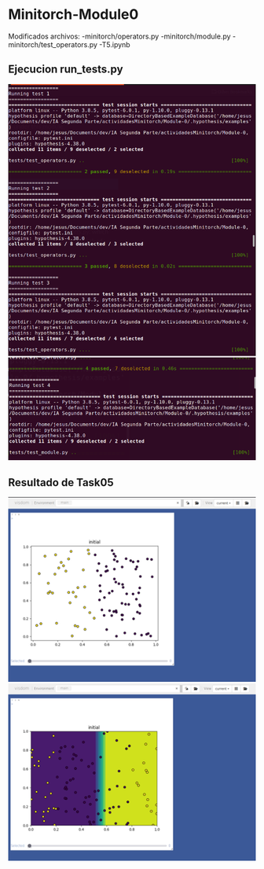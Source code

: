 # Minitorch-Module0
Modificados archivos:
    -minitorch/operators.py
    -minitorch/module.py
    -minitorch/test_operators.py
    -T5.ipynb


## Ejecucion run_tests.py
![](https://github.com/JesusATL/Minitorch-Module0/blob/main/images/test123.png)
![](https://github.com/JesusATL/Minitorch-Module0/blob/main/images/test4.png)
## Resultado de Task05
![](https://github.com/JesusATL/Minitorch-Module0/blob/main/images/vis1.png)
![](https://github.com/JesusATL/Minitorch-Module0/blob/main/images/vis2.png)
